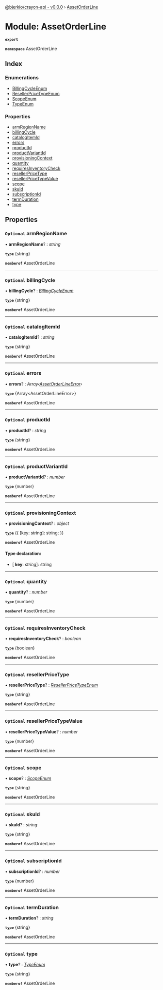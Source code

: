 [@bjerkio/crayon-api - v0.0.0](../README.md) › [AssetOrderLine](assetorderline.md)

# Module: AssetOrderLine

**`export`** 

**`namespace`** AssetOrderLine

## Index

### Enumerations

* [BillingCycleEnum](../enums/assetorderline.billingcycleenum.md)
* [ResellerPriceTypeEnum](../enums/assetorderline.resellerpricetypeenum.md)
* [ScopeEnum](../enums/assetorderline.scopeenum.md)
* [TypeEnum](../enums/assetorderline.typeenum.md)

### Properties

* [armRegionName](assetorderline.md#optional-armregionname)
* [billingCycle](assetorderline.md#optional-billingcycle)
* [catalogItemId](assetorderline.md#optional-catalogitemid)
* [errors](assetorderline.md#optional-errors)
* [productId](assetorderline.md#optional-productid)
* [productVariantId](assetorderline.md#optional-productvariantid)
* [provisioningContext](assetorderline.md#optional-provisioningcontext)
* [quantity](assetorderline.md#optional-quantity)
* [requiresInventoryCheck](assetorderline.md#optional-requiresinventorycheck)
* [resellerPriceType](assetorderline.md#optional-resellerpricetype)
* [resellerPriceTypeValue](assetorderline.md#optional-resellerpricetypevalue)
* [scope](assetorderline.md#optional-scope)
* [skuId](assetorderline.md#optional-skuid)
* [subscriptionId](assetorderline.md#optional-subscriptionid)
* [termDuration](assetorderline.md#optional-termduration)
* [type](assetorderline.md#optional-type)

## Properties

### `Optional` armRegionName

• **armRegionName**? : *string*

**`type`** {string}

**`memberof`** AssetOrderLine

___

### `Optional` billingCycle

• **billingCycle**? : *[BillingCycleEnum](../enums/assetorderline.billingcycleenum.md)*

**`type`** {string}

**`memberof`** AssetOrderLine

___

### `Optional` catalogItemId

• **catalogItemId**? : *string*

**`type`** {string}

**`memberof`** AssetOrderLine

___

### `Optional` errors

• **errors**? : *Array‹[AssetOrderLineError](../interfaces/assetorderlineerror.md)›*

**`type`** {Array&lt;AssetOrderLineError&gt;}

**`memberof`** AssetOrderLine

___

### `Optional` productId

• **productId**? : *string*

**`type`** {string}

**`memberof`** AssetOrderLine

___

### `Optional` productVariantId

• **productVariantId**? : *number*

**`type`** {number}

**`memberof`** AssetOrderLine

___

### `Optional` provisioningContext

• **provisioningContext**? : *object*

**`type`** {{ [key: string]: string; }}

**`memberof`** AssetOrderLine

#### Type declaration:

* \[ **key**: *string*\]: string

___

### `Optional` quantity

• **quantity**? : *number*

**`type`** {number}

**`memberof`** AssetOrderLine

___

### `Optional` requiresInventoryCheck

• **requiresInventoryCheck**? : *boolean*

**`type`** {boolean}

**`memberof`** AssetOrderLine

___

### `Optional` resellerPriceType

• **resellerPriceType**? : *[ResellerPriceTypeEnum](../enums/assetorderline.resellerpricetypeenum.md)*

**`type`** {string}

**`memberof`** AssetOrderLine

___

### `Optional` resellerPriceTypeValue

• **resellerPriceTypeValue**? : *number*

**`type`** {number}

**`memberof`** AssetOrderLine

___

### `Optional` scope

• **scope**? : *[ScopeEnum](../enums/assetorderline.scopeenum.md)*

**`type`** {string}

**`memberof`** AssetOrderLine

___

### `Optional` skuId

• **skuId**? : *string*

**`type`** {string}

**`memberof`** AssetOrderLine

___

### `Optional` subscriptionId

• **subscriptionId**? : *number*

**`type`** {number}

**`memberof`** AssetOrderLine

___

### `Optional` termDuration

• **termDuration**? : *string*

**`type`** {string}

**`memberof`** AssetOrderLine

___

### `Optional` type

• **type**? : *[TypeEnum](../enums/assetorderline.typeenum.md)*

**`type`** {string}

**`memberof`** AssetOrderLine
